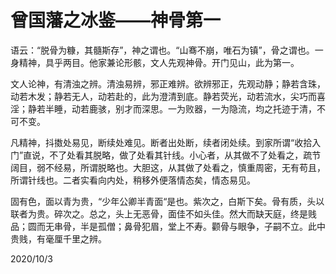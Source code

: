 # 曾国藩之冰鉴——神骨第一


语云：“脱骨为糠，其髓斯存”，神之谓也。“山骞不崩，唯石为镇”，骨之谓也。一身精神，具乎两目。他家兼论形骸，文人先观神骨。开门见山，此为第一。

文人论神，有清浊之辨。清浊易辨，邪正难辨。欲辨邪正，先观动静；静若含珠，动若木发；静若无人，动若赴的，此为澄清到底。静若荧光，动若流水，尖巧而喜淫；静若半睡，动若鹿骇，别才而深思。一为败器，一为隐流，均之托迹于清，不可不变。

凡精神，抖擞处易见，断续处难见。断者出处断，续者闭处续。到家所谓“收拾入门”直说，不了处看其脱略，做了处看其针线。小心者，从其做不了处看之，疏节阔目，弱不经易，所谓脱略也。大胆这，从其做了处看之，慎重周密，无有苟且，所谓针线也。二者实看向内处，稍移外便落情态矣，情态易见。

固有色，面以青为贵，“少年公卿半青面“是也。紫次之，白斯下矣。骨有质，头以联者为贵。碎次之。总之，头上无恶骨，面佳不如头佳。然大而缺天庭，终是贱品；圆而无串骨，半是孤僧；鼻骨犯眉，堂上不寿。颧骨与眼争，子嗣不立。此中贵贱，有毫厘千里之辨。



2020/10/3